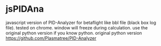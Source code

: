 # jsPIDAna
javascript version of PID-Analyzer for betaflight like bbl file (black box log file).
tested on chrome.
window will freeze during calculation. 
use the original python version if you know python.
original python version https://github.com/Plasmatree/PID-Analyzer
